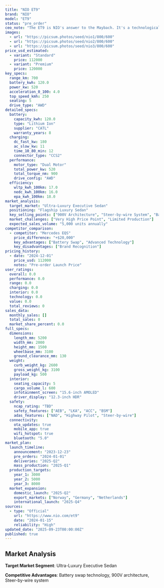 ```yaml
---
title: "NIO ET9"
brand: "NIO"
model: "ET9"
status: "pre_order"
ceo_note: "The ET9 is NIO's answer to the Maybach. It's a technological flagship designed to showcase everything they can do, from the 900V architecture to the steer-by-wire system. Its success won't be in volume, but in elevating the brand's image globally."
images:
  - url: "https://picsum.photos/seed/nio1/800/600"
  - url: "https://picsum.photos/seed/nio2/800/600"
  - url: "https://picsum.photos/seed/nio3/800/600"
price_usd_estimated:
  - variant: "Standard"
    price: 112000
  - variant: "Premium"
    price: 120000
key_specs:
  range_km: 700
  battery_kwh: 120.0
  power_kw: 520
  acceleration_0_100: 4.0
  top_speed_kmh: 250
  seating: 5
  drive_type: "AWD"
detailed_specs:
  battery:
    capacity_kwh: 120.0
    type: "Lithium Ion"
    supplier: "CATL"
    warranty_years: 8
  charging:
    dc_fast_kw: 180
    ac_slow_kw: 11
    time_10_80_min: 12
    connector_type: "CCS2"
  performance:
    motor_type: "Dual Motor"
    total_power_kw: 520
    total_torque_nm: 900
    drive_config: "AWD"
  efficiency:
    wltp_kwh_100km: 17.0
    nedc_kwh_100km: 16.0
    epa_kwh_100km: 18.0
market_analysis:
  target_market: "Ultra-Luxury Executive Sedan"
  positioning: "Flagship Luxury Sedan"
  key_selling_points: ["900V Architecture", "Steer-by-wire System", "Battery Swap Technology"]
  market_challenges: ["Very High Price Point", "Limited Production"]
  expected_sales_volume: "5,000 units annually"
competitor_comparison:
  - competitor: "Mercedes EQS"
    price_difference: "+$20,000"
    key_advantages: ["Battery Swap", "Advanced Technology"]
    key_disadvantages: ["Brand Recognition"]
pricing_history:
  - date: "2024-12-01"
    price_usd: 112000
    notes: "Pre-order Launch Price"
user_ratings:
  overall: 0.0
  performance: 0.0
  range: 0.0
  charging: 0.0
  interior: 0.0
  technology: 0.0
  value: 0.0
  total_reviews: 0
sales_data:
  monthly_sales: []
  total_sales: 0
  market_share_percent: 0.0
full_specs:
  dimensions:
    length_mm: 5200
    width_mm: 2000
    height_mm: 1500
    wheelbase_mm: 3100
    ground_clearance_mm: 130
  weight:
    curb_weight_kg: 2600
    gross_weight_kg: 3100
    payload_kg: 500
  interior:
    seating_capacity: 5
    cargo_volume_l: 600
    infotainment_screen: "15.6-inch AMOLED"
    driver_display: "12.3-inch HDR"
  safety:
    ncap_rating: "TBD"
    safety_features: ["AEB", "LKA", "ACC", "BSM"]
    adas_features: ["NAD", "Highway Pilot", "Steer-by-wire"]
  connectivity:
    ota_updates: true
    mobile_app: true
    wifi_hotspot: true
    bluetooth: "5.0"
market_plan:
  launch_timeline:
    announcement: "2023-12-23"
    pre_orders: "2024-01-01"
    deliveries: "2025-Q2"
    mass_production: "2025-Q1"
  production_targets:
    year_1: 3000
    year_2: 5000
    year_3: 8000
  market_expansion:
    domestic_launch: "2025-Q2"
    export_markets: ["Norway", "Germany", "Netherlands"]
    international_launch: "2025-Q4"
sources:
  - type: "Official"
    url: "https://www.nio.com/et9"
    date: "2024-01-15"
    reliability: "High"
updated_date: "2025-09-23T00:00:00Z"
published: true
---
```




## Market Analysis

**Target Market Segment**: Ultra-Luxury Executive Sedan

**Competitive Advantages**: Battery swap technology, 900V architecture, Steer-by-wire system


